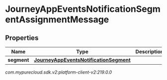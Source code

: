 # JourneyAppEventsNotificationSegmentAssignmentMessage


## Properties

| Name | Type | Description | Notes |
| ------------ | ------------- | ------------- | ------------- |
| **segment** | [**JourneyAppEventsNotificationSegment**](JourneyAppEventsNotificationSegment) |  |  [optional] |




_com.mypurecloud.sdk.v2:platform-client-v2:219.0.0_
